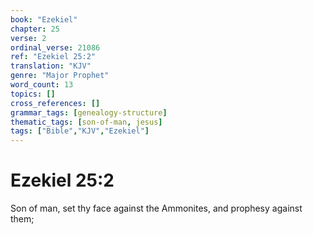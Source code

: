 ```yaml
---
book: "Ezekiel"
chapter: 25
verse: 2
ordinal_verse: 21086
ref: "Ezekiel 25:2"
translation: "KJV"
genre: "Major Prophet"
word_count: 13
topics: []
cross_references: []
grammar_tags: [genealogy-structure]
thematic_tags: [son-of-man, jesus]
tags: ["Bible","KJV","Ezekiel"]
---
```


# Ezekiel 25:2

Son of man, set thy face against the Ammonites, and prophesy against them;
